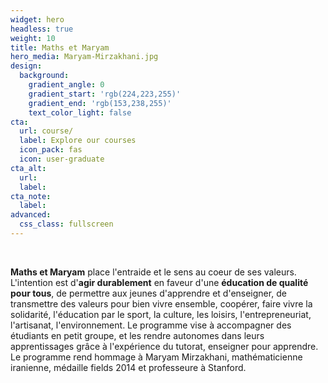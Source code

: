 ```yaml
---
widget: hero
headless: true
weight: 10
title: Maths et Maryam
hero_media: Maryam-Mirzakhani.jpg
design:
  background:
    gradient_angle: 0
    gradient_start: 'rgb(224,223,255)'
    gradient_end: 'rgb(153,238,255)'
    text_color_light: false
cta:
  url: course/
  label: Explore our courses
  icon_pack: fas
  icon: user-graduate
cta_alt:
  url:
  label:
cta_note:
  label:
advanced:
  css_class: fullscreen
---
```

<br>

**Maths et Maryam** place l'entraide et le sens au coeur de ses valeurs. L'intention est d'**agir durablement** en faveur d'une **éducation de qualité pour tous**, de permettre aux jeunes d'apprendre et d'enseigner, de transmettre des valeurs pour bien vivre ensemble, coopérer, faire vivre la solidarité, l'éducation par le sport, la culture, les loisirs, l'entrepreneuriat, l'artisanat, l'environnement. Le programme vise à accompagner des étudiants en petit groupe, et les rendre autonomes dans leurs apprentissages grâce à l'expérience du tutorat, enseigner pour apprendre. Le programme rend hommage à Maryam Mirzakhani, mathématicienne iranienne, médaille fields 2014 et professeure à Stanford.